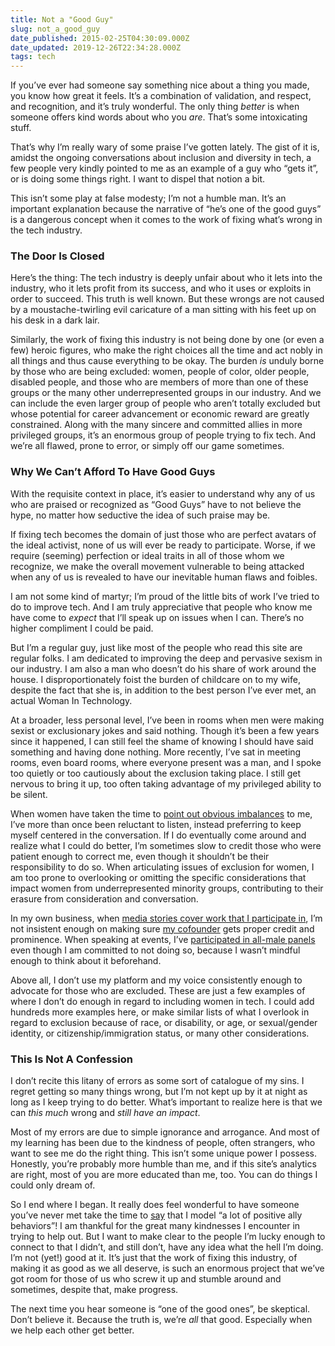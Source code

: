 ```yaml
---
title: Not a "Good Guy"
slug: not_a_good_guy
date_published: 2015-02-25T04:30:09.000Z
date_updated: 2019-12-26T22:34:28.000Z
tags: tech
---
```


If you’ve ever had someone say something nice about a thing you made, you know how great it feels. It’s a combination of validation, and respect, and recognition, and it’s truly wonderful. The only thing *better* is when someone offers kind words about who you *are*. That’s some intoxicating stuff.

That’s why I’m really wary of some praise I’ve gotten lately. The gist of it is, amidst the ongoing conversations about inclusion and diversity in tech, a few people very kindly pointed to me as an example of a guy who “gets it”, or is doing some things right. I want to dispel that notion a bit.

This isn’t some play at false modesty; I’m not a humble man. It’s an important explanation because the narrative of “he’s one of the good guys” is a dangerous concept when it comes to the work of fixing what’s wrong in the tech industry.

### The Door Is Closed

Here’s the thing: The tech industry is deeply unfair about who it lets into the industry, who it lets profit from its success, and who it uses or exploits in order to succeed. This truth is well known. But these wrongs are not caused by a moustache-twirling evil caricature of a man sitting with his feet up on his desk in a dark lair.

Similarly, the work of fixing this industry is not being done by one (or even a few) heroic figures, who make the right choices all the time and act nobly in all things and thus cause everything to be okay. The burden *is* unduly borne by those who are being excluded: women, people of color, older people, disabled people, and those who are members of more than one of these groups or the many other underrepresented groups in our industry. And we can include the even larger group of people who aren’t totally excluded but whose potential for career advancement or economic reward are greatly constrained. Along with the many sincere and committed allies in more privileged groups, it’s an enormous group of people trying to fix tech. And we’re all flawed, prone to error, or simply off our game sometimes.

### Why We Can’t Afford To Have Good Guys

With the requisite context in place, it’s easier to understand why any of us who are praised or recognized as “Good Guys” have to not believe the hype, no matter how seductive the idea of such praise may be.

If fixing tech becomes the domain of just those who are perfect avatars of the ideal activist, none of us will ever be ready to participate. Worse, if we require (seeming) perfection or ideal traits in all of those whom we recognize, we make the overall movement vulnerable to being attacked when any of us is revealed to have our inevitable human flaws and foibles.

I am not some kind of martyr; I’m proud of the little bits of work I’ve tried to do to improve tech. And I am truly appreciative that people who know me have come to *expect* that I’ll speak up on issues when I can. There’s no higher compliment I could be paid.

But I’m a regular guy, just like most of the people who read this site are regular folks. I am dedicated to improving the deep and pervasive sexism in our industry. I am also a man who doesn’t do his share of work around the house. I disproportionately foist the burden of childcare on to my wife, despite the fact that she is, in addition to the best person I’ve ever met, an actual Woman In Technology.

At a broader, less personal level, I’ve been in rooms when men were making sexist or exclusionary jokes and said nothing. Though it’s been a few years since it happened, I can still feel the shame of knowing I should have said something and having done nothing. More recently, I’ve sat in meeting rooms, even board rooms, where everyone present was a man, and I spoke too quietly or too cautiously about the exclusion taking place. I still get nervous to bring it up, too often taking advantage of my privileged ability to be silent.

When women have taken the time to [point out obvious imbalances](https://twitter.com/dearsarah/status/387087391938207744) to me, I’ve more than once been reluctant to listen, instead preferring to keep myself centered in the conversation. If I do eventually come around and realize what I could do better, I’m sometimes slow to credit those who were patient enough to correct me, even though it shouldn’t be their responsibility to do so. When articulating issues of exclusion for women, I am too prone to overlooking or omitting the specific considerations that impact women from underrepresented minority groups, contributing to their erasure from consideration and conversation.

In my own business, when [media stories cover work that I participate in](http://www.nytimes.com/2015/01/01/technology/personaltech/thinkup-helps-the-social-network-user-see-the-online-self.html), I’m not insistent enough on making sure [my cofounder](https://twitter.com/ginatrapani) gets proper credit and prominence. When speaking at events, I’ve [participated in all-male panels](https://twitter.com/anildash/status/512624488098578433) even though I am committed to not doing so, because I wasn’t mindful enough to think about it beforehand.

Above all, I don’t use my platform and my voice consistently enough to advocate for those who are excluded. These are just a few examples of where I don’t do enough in regard to including women in tech. I could add hundreds more examples here, or make similar lists of what I overlook in regard to exclusion because of race, or disability, or age, or sexual/gender identity, or citizenship/immigration status, or many other considerations.

### This Is Not A Confession

I don’t recite this litany of errors as some sort of catalogue of my sins. I regret getting so many things wrong, but I’m not kept up by it at night as long as I keep trying to do better. What’s important to realize here is that we can *this much* wrong and *still have an impact*.

Most of my errors are due to simple ignorance and arrogance. And most of my learning has been due to the kindness of people, often strangers, who want to see me do the right thing. This isn’t some unique power I possess. Honestly, you’re probably more humble than me, and if this site’s analytics are right, most of you are more educated than me, too. You can do things I could only dream of.

So I end where I began. It really does feel wonderful to have someone you’ve never met take the time to [say](http://blog.ameliagreenhall.com/post/quiet-ladies.-wadhwa-is-speaking-now) that I model “a lot of positive ally behaviors”! I am thankful for the great many kindnesses I encounter in trying to help out. But I want to make clear to the people I’m lucky enough to connect to that I didn’t, and still don’t, have any idea what the hell I’m doing. I’m not (yet!) good at it. It’s just that the work of fixing this industry, of making it as good as we all deserve, is such an enormous project that we’ve got room for those of us who screw it up and stumble around and sometimes, despite that, make progress.

The next time you hear someone is “one of the good ones”, be skeptical. Don’t believe it. Because the truth is, we’re *all* that good. Especially when we help each other get better.
